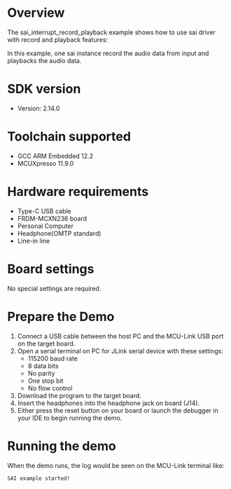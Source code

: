 Overview
========
The sai_interrupt_record_playback example shows how to use sai driver with record and playback features:

In this example, one sai instance record the audio data from input and playbacks the audio data.

SDK version
===========
- Version: 2.14.0

Toolchain supported
===================
- GCC ARM Embedded  12.2
- MCUXpresso  11.9.0

Hardware requirements
=====================
- Type-C USB cable
- FRDM-MCXN236 board
- Personal Computer
- Headphone(OMTP standard)
- Line-in line

Board settings
==============
No special settings are required.

Prepare the Demo
================
1. Connect a USB cable between the host PC and the MCU-Link USB port on the target board.
2. Open a serial terminal on PC for JLink serial device with these settings:
   - 115200 baud rate
   - 8 data bits
   - No parity
   - One stop bit
   - No flow control
3. Download the program to the target board.
4. Insert the headphones into the headphone jack on board (J14).
5. Either press the reset button on your board or launch the debugger in your IDE to begin running the demo.

Running the demo
================
When the demo runs, the log would be seen on the MCU-Link terminal like:
~~~~~~~~~~~~~~~~~~~
SAI example started!
~~~~~~~~~~~~~~~~~~~



